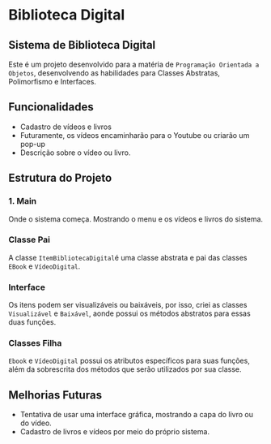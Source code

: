 # Biblioteca Digital
 
## Sistema de Biblioteca Digital

Este é um projeto desenvolvido para a matéria de `Programação Orientada a Objetos`, desenvolvendo as habilidades para Classes Abstratas, Polimorfismo e Interfaces.

## Funcionalidades
- Cadastro de vídeos e livros
- Futuramente, os vídeos encaminharão para o Youtube ou criarão um pop-up
- Descrição sobre o vídeo ou livro.

## Estrutura do Projeto

### 1. **Main**

Onde o sistema começa. Mostrando o menu e os vídeos e livros do sistema.

### Classe Pai

A classe `ItemBibliotecaDigital`é uma classe abstrata e pai das classes `EBook` e `VídeoDigital`.

### Interface

Os itens podem ser visualizáveis ou baixáveis, por isso, criei as classes `Visualizável` e `Baixável`, aonde possui os métodos abstratos para essas duas funções.

### Classes Filha

`Ebook` e `VídeoDigital` possui os atributos específicos para suas funções, além da sobrescrita dos métodos que serão utilizados por sua classe.

## Melhorias Futuras

- Tentativa de usar uma interface gráfica, mostrando a capa do livro ou do vídeo.
- Cadastro de livros e vídeos por meio do próprio sistema.
